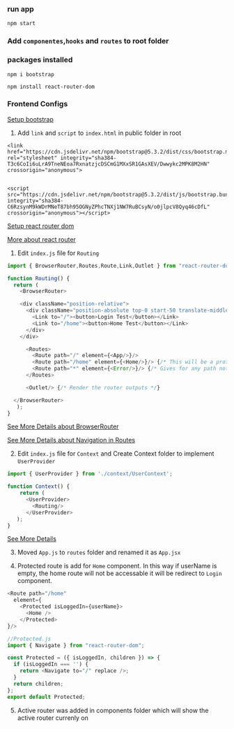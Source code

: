### run app
```
npm start
```

### Add `componentes`,`hooks` and `routes` to root folder

### packages installed

`npm i bootstrap`

`npm install react-router-dom`

### Frontend Configs

[Setup bootstrap](https://getbootstrap.com/)

1. Add `link` and `script` to `index.html` in public folder in root
```
<link href="https://cdn.jsdelivr.net/npm/bootstrap@5.3.2/dist/css/bootstrap.min.css" rel="stylesheet" integrity="sha384-T3c6CoIi6uLrA9TneNEoa7RxnatzjcDSCmG1MXxSR1GAsXEV/Dwwykc2MPK8M2HN" crossorigin="anonymous">
 
```
```
<script src="https://cdn.jsdelivr.net/npm/bootstrap@5.3.2/dist/js/bootstrap.bundle.min.js" integrity="sha384-C6RzsynM9kWDrMNeT87bh95OGNyZPhcTNXj1NW7RuBCsyN/o0jlpcV8Qyq46cDfL" crossorigin="anonymous"></script>
```

[Setup react router dom](https://reactrouter.com/en/main)

[More about react router](https://youtu.be/Ul3y1LXxzdU?si=PWZwdaukY2pVBMKK)

1. Edit `index.js` file for `Routing`
```js
import { BrowserRouter,Routes,Route,Link,Outlet } from "react-router-dom";

function Routing() {
  return ( 
    <BrowserRouter>

    <div className="position-relative">
      <div className="position-absolute top-0 start-50 translate-middle-x">
        <Link to="/"><button>Login Test</button></Link>
        <Link to="/home"><button>Home Test</button></Link>
      </div>
    </div>

      <Routes>
        <Route path="/" element={<App/>}/>
        <Route path="/home" element={<Home/>}/> {/* This will be a protected route */}
        <Route path="*" element={<Error/>}/> {/* Gives for any path not in Routes */}
      </Routes>

      <Outlet/> {/* Render the router outputs */}

  </BrowserRouter>
   );
}
```
[See More Details about BrowserRouter](https://reactrouter.com/en/main/router-components/browser-router)

[See More Details about Navigation in Routes](https://reactrouter.com/en/main/hooks/use-navigate)

2. Edit `index.js` file for `Context` and Create Context folder to implement `UserProvider`
```js
import { UserProvider } from './context/UserContext';

function Context() {
    return ( 
      <UserProvider>
        <Routing/>
      </UserProvider>
   );
}
```
[See More Details](https://www.freecodecamp.org/news/context-api-in-react/)

3. Moved `App.js` to `routes` folder and renamed it as `App.jsx`

4. Protected route is add for `Home` component. In this way if userName is empty, the home route will not be accessable it will be redirect to `Login` component.

```js
<Route path="/home" 
  element={
    <Protected isLoggedIn={userName}>
      <Home />
    </Protected>
}/>
```

```js
//Protected.js
import { Navigate } from "react-router-dom";

const Protected = ({ isLoggedIn, children }) => {
  if (isLoggedIn === '') {
    return <Navigate to="/" replace />;
  }
  return children;
};
export default Protected;
```

5. Active router was added in components folder which will show the active router currenly on